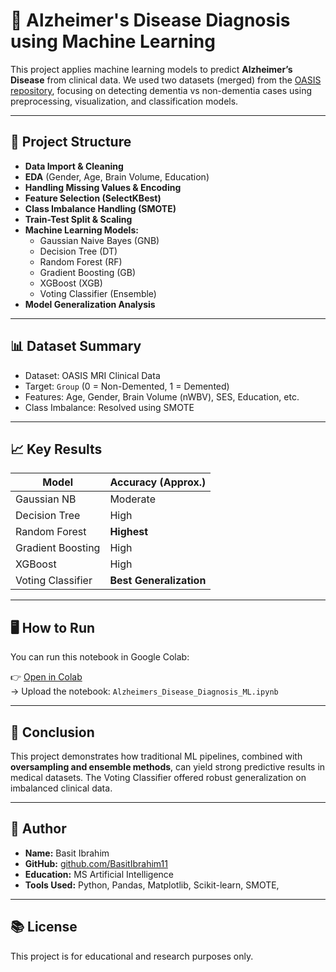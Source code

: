 # 🧠 Alzheimer's Disease Diagnosis using Machine Learning

This project applies machine learning models to predict **Alzheimer’s Disease** from clinical data. We used two datasets (merged) from the [OASIS repository](https://www.oasis-brains.org/), focusing on detecting dementia vs non-dementia cases using preprocessing, visualization, and classification models.

---

## 📁 Project Structure

- **Data Import & Cleaning**
- **EDA** (Gender, Age, Brain Volume, Education)
- **Handling Missing Values & Encoding**
- **Feature Selection (SelectKBest)**
- **Class Imbalance Handling (SMOTE)**
- **Train-Test Split & Scaling**
- **Machine Learning Models:**
  - Gaussian Naive Bayes (GNB)
  - Decision Tree (DT)
  - Random Forest (RF)
  - Gradient Boosting (GB)
  - XGBoost (XGB)
  - Voting Classifier (Ensemble)
- **Model Generalization Analysis**

---

## 📊 Dataset Summary

- Dataset: OASIS MRI Clinical Data
- Target: `Group` (0 = Non-Demented, 1 = Demented)
- Features: Age, Gender, Brain Volume (nWBV), SES, Education, etc.
- Class Imbalance: Resolved using SMOTE

---

## 📈 Key Results

| Model              | Accuracy (Approx.) |
|--------------------|--------------------|
| Gaussian NB        | Moderate           |
| Decision Tree      | High               |
| Random Forest      | **Highest**        |
| Gradient Boosting  | High               |
| XGBoost            | High               |
| Voting Classifier  | **Best Generalization** |

---

## 🖥️ How to Run

You can run this notebook in Google Colab:

👉 [Open in Colab](https://colab.research.google.com/drive/1u9VAifp8ULUa_ojWMwZ_BT3RBzJfxGN5)  
→ Upload the notebook: `Alzheimers_Disease_Diagnosis_ML.ipynb`

---

## 📌 Conclusion

This project demonstrates how traditional ML pipelines, combined with **oversampling and ensemble methods**, can yield strong predictive results in medical datasets. The Voting Classifier offered robust generalization on imbalanced clinical data.

---

## 📎 Author

- **Name:** Basit Ibrahim  
- **GitHub:** [github.com/BasitIbrahim11](https://github.com/BasitIbrahim11)  
- **Education:** MS Artificial Intelligence  
- **Tools Used:** Python, Pandas, Matplotlib, Scikit-learn, SMOTE,

---

## 📚 License

This project is for educational and research purposes only.
